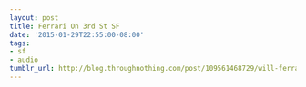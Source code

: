 ```yaml
---
layout: post
title: Ferrari On 3rd St SF
date: '2015-01-29T22:55:00-08:00'
tags:
- sf
- audio
tumblr_url: http://blog.throughnothing.com/post/109561468729/will-ferrari-on-3rd-st-sf
---
```

